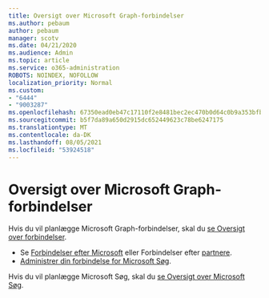```yaml
---
title: Oversigt over Microsoft Graph-forbindelser
ms.author: pebaum
author: pebaum
manager: scotv
ms.date: 04/21/2020
ms.audience: Admin
ms.topic: article
ms.service: o365-administration
ROBOTS: NOINDEX, NOFOLLOW
localization_priority: Normal
ms.custom:
- "6444"
- "9003287"
ms.openlocfilehash: 67350ead0eb47c17110f2e8481bec2ec470b0d64c0b9a353bfbeeebb0a04d83a
ms.sourcegitcommit: b5f7da89a650d2915dc652449623c78be6247175
ms.translationtype: MT
ms.contentlocale: da-DK
ms.lasthandoff: 08/05/2021
ms.locfileid: "53924518"
---
```

# <a name="overview-of-microsoft-graph-connectors"></a>Oversigt over Microsoft Graph-forbindelser

Hvis du vil planlægge Microsoft Graph-forbindelser, skal du [se Oversigt over forbindelser](https://docs.microsoft.com/microsoftsearch/connectors-overview).

- Se [Forbindelser efter Microsoft](https://docs.microsoft.com/microsoftsearch/connectors-gallery#Microsoft) eller Forbindelser efter  [partnere](https://docs.microsoft.com/microsoftsearch/connectors-gallery#Partners).
- [Administrer din forbindelse for Microsoft Søg](https://docs.microsoft.com/microsoftsearch/manage-connector).

Hvis du vil planlægge Microsoft Søg, skal du [se Oversigt over Microsoft Søg](https://docs.microsoft.com/microsoftsearch/overview-microsoft-search).
